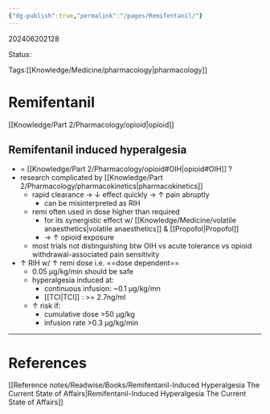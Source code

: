 ```yaml
---
{"dg-publish":true,"permalink":"/pages/Remifentanil/"}
---
```



202406202128

Status: 

Tags:[[Knowledge/Medicine/pharmacology\|pharmacology]]

# Remifentanil

[[Knowledge/Part 2/Pharmacology/opioid\|opioid]]

## Remifentanil induced hyperalgesia
- = [[Knowledge/Part 2/Pharmacology/opioid#OIH\|opioid#OIH]] ?
- research complicated by [[Knowledge/Part 2/Pharmacology/pharmacokinetics\|pharmacokinetics]]
	- rapid clearance → ↓ effect quickly → ↑ pain abruptly
		- can be misinterpreted as RIH
	- remi often used in dose higher than required
		- for its synergistic effect w/ [[Knowledge/Medicine/volatile anaesthetics\|volatile anaesthetics]] & [[Propofol\|Propofol]]
		- → ↑ opioid exposure
	- most trials not distinguishing btw OIH vs acute tolerance vs opioid withdrawal-associated pain sensitivity
- ↑ RIH w/ ↑ remi dose i.e. ==dose dependent==
	- 0.05 µg/kg/min should be safe
	- hyperalgesia induced at:
		- continuous infusion: ~0.1 µg/kg/mn
		- [[TCI\|TCI]] : >= 2.7ng/ml
	- ↑ risk if:
		- cumulative dose >50 µg/kg
		- infusion rate >0.3 µg/kg/min





___
# References
[[Reference notes/Readwise/Books/Remifentanil-Induced Hyperalgesia The Current State of Affairs\|Remifentanil-Induced Hyperalgesia The Current State of Affairs]]